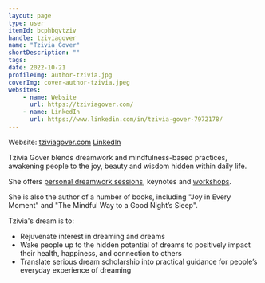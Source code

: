 ```yaml
---
layout: page
type: user
itemId: bcphbqvtziv
handle: tziviagover
name: "Tzivia Gover"
shortDescription: ""
tags:
date: 2022-10-21
profileImg: author-tzivia.jpg
coverImg: cover-author-tzivia.jpeg
websites:
    - name: Website
      url: https://tziviagover.com/
    - name: LinkedIn
      url: https://www.linkedin.com/in/tzivia-gover-7972178/
---
```


Website: [tziviagover.com](https://tziviagover.com/)
[LinkedIn](https://www.linkedin.com/in/tzivia-gover-7972178/)

Tzivia Gover blends dreamwork and mindfulness-based practices, awakening people to the joy, beauty and wisdom hidden within daily life.

She offers [personal dreamwork sessions](https://square.site/appointments/book/6NDQQ3FG0949C/tzivia-gover-third-house-moon-llc), keynotes and [workshops](https://tziviagover.com/events-workshops/).

She is also the author of a number of books, including "Joy in Every Moment" and "The Mindful Way to a Good Night’s Sleep".

Tzivia's dream is to:

-   Rejuvenate interest in dreaming and dreams
-   Wake people up to the hidden potential of dreams to positively impact their health, happiness, and connection to others
-   Translate serious dream scholarship into practical guidance for people’s everyday experience of dreaming
